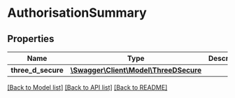 # AuthorisationSummary

## Properties
Name | Type | Description | Notes
------------ | ------------- | ------------- | -------------
**three_d_secure** | [**\Swagger\Client\Model\ThreeDSecure**](ThreeDSecure.md) |  | [optional] 

[[Back to Model list]](../../README.md#documentation-for-models) [[Back to API list]](../../README.md#documentation-for-api-endpoints) [[Back to README]](../../README.md)

